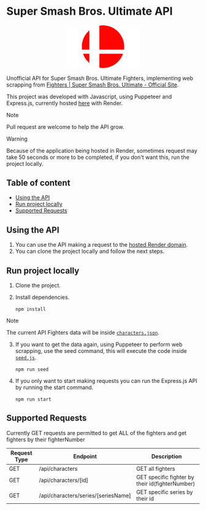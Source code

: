 # Super Smash Bros. Ultimate API <!-- omit in toc -->

<div style="text-align: center;">
   <img src="./assets/SSBU-Logo.webp" alt="SSBU Logo" width="200" />
</div>

Unofficial API for Super Smash Bros. Ultimate Fighters, implementing web scrapping from [Fighters | Super Smash Bros. Ultimate - Official Site](https://www.smashbros.com/en_GB/fighter/index.html).

This project was developed with Javascript, using Puppeteer and Express.js, currently hosted [here](https://super-smash-bros-ultimate-api.onrender.com) with Render.

> [!NOTE]
> Pull request are welcome to help the API grow.

> [!WARNING]
> Because of the application being hosted in Render, sometimes request may take 50 seconds or more to be completed, if you don't want this, run the project locally. 

## Table of content <!-- omit in toc -->
- [Using the API](#using-the-api)
- [Run project locally](#run-project-locally)
- [Supported Requests](#supported-requests)

## Using the API

1. You can use the API making a request to the [hosted Render domain](https://super-smash-bros-ultimate-api.onrender.com).
2. You can clone the project locally and follow the next steps.

## Run project locally

1. Clone the project.
2. Install dependencies.
   
   ```
   npm install
   ```
> [!NOTE]
> The current API Fighters data will be inside [`characters.json`](https://github.com/Davvii1/super-smash-bros-ultimate-api/blob/main/characters.json).

3. If you want to get the data again, using Puppeteer to perform web scrapping, use the seed command, this will execute the code inside [`seed.js`](https://github.com/Davvii1/super-smash-bros-ultimate-api/blob/main/seed.js).
   
   ```
   npm run seed
   ```
4. If you only want to start making requests you can run the Express.js API by running the start command.
 
   ```
   npm run start
   ```

## Supported Requests
Currently GET requests are permitted to get ALL of the fighters and get fighters by their fighterNumber

| Request Type | Endpoint | Description |
|---------------| --------------- | --------------- |
| GET | /api/characters | GET all fighters |
| GET | /api/characters/[id] | GET specific fighter by their id(fighterNumber)
| GET | /api/characters/series/[seriesName] | GET specific series by their id |
